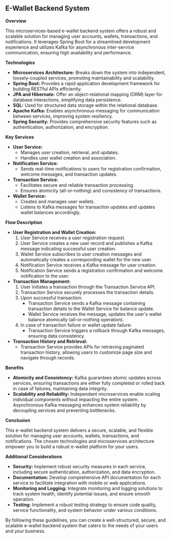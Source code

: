 ## E-Wallet Backend System

**Overview**

This microservices-based e-wallet backend system offers a robust and scalable solution for managing user accounts, wallets, transactions, and notifications. It leverages Spring Boot for a streamlined development experience and utilizes Kafka for asynchronous inter-service communication, ensuring high availability and performance.

**Technologies**

* **Microservices Architecture:** Breaks down the system into independent, loosely-coupled services, promoting maintainability and scalability.
* **Spring Boot:** Provides a rapid application development framework for building RESTful APIs efficiently.
* **JPA and Hibernate:** Offer an object-relational mapping (ORM) layer for database interactions, simplifying data persistence.
* **SQL:** Used for structured data storage within the relational database.
* **Apache Kafka:** Enables asynchronous messaging for communication between services, improving system resiliency.
* **Spring Security:** Provides comprehensive security features such as authentication, authorization, and encryption.

**Key Services**

* **User Service:**
    * Manages user creation, retrieval, and updates.
    * Handles user wallet creation and association.
* **Notification Service:**
    * Sends real-time notifications to users for registration confirmation, welcome messages, and transaction updates.
* **Transaction Service:**
    * Facilitates secure and reliable transaction processing.
    * Ensures atomicity (all-or-nothing) and consistency of transactions.
* **Wallet Service:**
    * Creates and manages user wallets.
    * Listens to Kafka messages for transaction updates and updates wallet balances accordingly.

**Flow Description**

* **User Registration and Wallet Creation:**
    1. User Service receives a user registration request.
    2. User Service creates a new user record and publishes a Kafka message indicating successful user creation.
    3. Wallet Service subscribes to user creation messages and automatically creates a corresponding wallet for the new user.
    4. Notification Service receives a Kafka message for user creation.
    5. Notification Service sends a registration confirmation and welcome notification to the user.
* **Transaction Management:**
    1. User initiates a transaction through the Transaction Service API.
    2. Transaction Service securely processes the transaction details.
    3. Upon successful transaction:
        *  Transaction Service sends a Kafka message containing transaction details to the Wallet Service for balance update.
        *  Wallet Service receives the message, updates the user's wallet balance atomically (all-or-nothing operation).
    4. In case of transaction failure or wallet update failure:
        *  Transaction Service triggers a rollback through Kafka messages, ensuring data consistency.
* **Transaction History and Retrieval:**
    * Transaction Service provides APIs for retrieving paginated transaction history, allowing users to customize page size and navigate through records.

**Benefits**

* **Atomicity and Consistency:** Kafka guarantees atomic updates across services, ensuring transactions are either fully completed or rolled back in case of failures, maintaining data integrity.
* **Scalability and Reliability:** Independent microservices enable scaling individual components without impacting the entire system. Asynchronous Kafka messaging enhances system reliability by decoupling services and preventing bottlenecks.

**Conclusion**

This e-wallet backend system delivers a secure, scalable, and flexible solution for managing user accounts, wallets, transactions, and notifications. The chosen technologies and microservices architecture empower you to build a robust e-wallet platform for your users.

**Additional Considerations**

* **Security:** Implement robust security measures in each service, including secure authentication, authorization, and data encryption.
* **Documentation:** Develop comprehensive API documentation for each service to facilitate integration with mobile or web applications.
* **Monitoring and Logging:** Integrate monitoring and logging solutions to track system health, identify potential issues, and ensure smooth operation.
* **Testing:** Implement a robust testing strategy to ensure code quality, service functionality, and system behavior under various conditions.

By following these guidelines, you can create a well-structured, secure, and scalable e-wallet backend system that caters to the needs of your users and your business.
